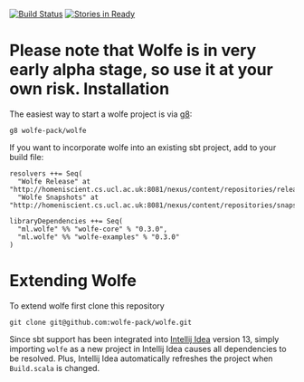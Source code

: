 [![Build Status](https://api.travis-ci.org/wolfe-pack/wolfe.svg)](https://travis-ci.org/wolfe-pack/wolfe)
[![Stories in Ready](https://badge.waffle.io/wolfe-pack/wolfe.svg?label=ready&title=Ready)](http://waffle.io/wolfe-pack/wolfe)
<!-- [![Coverage Status](https://coveralls.io/repos/wolfe-pack/wolfe/badge.png)](https://coveralls.io/r/wolfe-pack/wolfe) -->
Please note that Wolfe is in very early alpha stage, so use it at your own risk.
Installation
=============
The easiest way to start a wolfe project is via [g8](https://github.com/n8han/giter8):
```
g8 wolfe-pack/wolfe
```

If you want to incorporate wolfe into an existing sbt project, add to your build file:
```
resolvers ++= Seq(
  "Wolfe Release" at "http://homeniscient.cs.ucl.ac.uk:8081/nexus/content/repositories/releases",
  "Wolfe Snapshots" at "http://homeniscient.cs.ucl.ac.uk:8081/nexus/content/repositories/snapshots")

libraryDependencies ++= Seq(
  "ml.wolfe" %% "wolfe-core" % "0.3.0",
  "ml.wolfe" %% "wolfe-examples" % "0.3.0"
)
```

Extending Wolfe
===============
To extend wolfe first clone this repository
```
git clone git@github.com:wolfe-pack/wolfe.git
```

Since sbt support has been integrated into [Intellij Idea](https://www.jetbrains.com/idea/) version 13, simply importing `wolfe` as a new project in Intellij Idea causes all dependencies to be resolved. Plus, Intellij Idea automatically refreshes the project when `Build.scala` is changed. 



